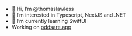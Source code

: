 - 👋 Hi, I’m @thomaslawless
- 👀 I’m interested in Typescript, NextJS and .NET
- 🌱 I’m currently learning SwiftUI 
- Working on [oddsare.app](https://www.oddsare.app)

<!---
thomaslawless/thomaslawless is a ✨ special ✨ repository because its `README.md` (this file) appears on your GitHub profile.
You can click the Preview link to take a look at your changes.
--->
